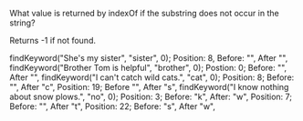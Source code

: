 What value is returned by indexOf if the substring does not occur in the string?

Returns -1 if not found.


findKeyword("She's my sister", "sister", 0); 
Position: 8, Before: "", After "",
findKeyword("Brother Tom is helpful", "brother", 0); 
Postion: 0; Before: "", After "",
findKeyword("I can't catch wild cats.", "cat", 0); 
Position: 8; Before: "", After "c",
Position: 19; Before "", After "s",
findKeyword("I know nothing about snow plows.", "no", 0);
Position: 3; Before: "k", After: "w",
Position: 7; Before: "", After "t",
Position: 22; Before: "s", After "w",
